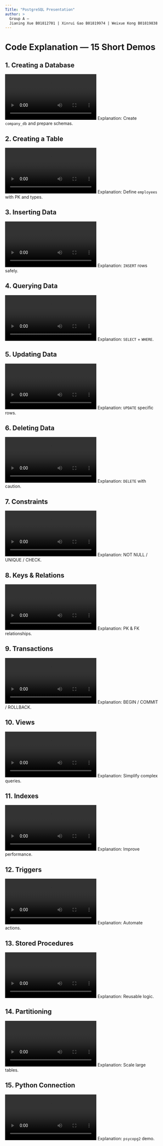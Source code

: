 ```yaml
---
Title: "PostgreSQL Presentation"
author: >
  Group A — 
  Jianing Xue B01812701 | Xinrui Gao B01819974 | Weixue Kong B01819838 | Fang Tang B01814427
---
```


# Code Explanation — 15 Short Demos

## 1. Creating a Database
<video src="/Group-A-PostgreSQL/videos/code1.mp4" controls></video>
Explanation: Create `company_db` and prepare schemas.

## 2. Creating a Table
<video src="/Group-A-PostgreSQL/videos/code2.mp4" controls></video>
Explanation: Define `employees` with PK and types.

## 3. Inserting Data
<video src="/Group-A-PostgreSQL/videos/code3.mp4" controls></video>
Explanation: `INSERT` rows safely.

## 4. Querying Data
<video src="/Group-A-PostgreSQL/videos/code4.mp4" controls></video>
Explanation: `SELECT` + `WHERE`.

## 5. Updating Data
<video src="/Group-A-PostgreSQL/videos/code5.mp4" controls></video>
Explanation: `UPDATE` specific rows.

## 6. Deleting Data
<video src="/Group-A-PostgreSQL/videos/code6.mp4" controls></video>
Explanation: `DELETE` with caution.

## 7. Constraints
<video src="/Group-A-PostgreSQL/videos/code7.mp4" controls></video>
Explanation: NOT NULL / UNIQUE / CHECK.

## 8. Keys & Relations
<video src="/Group-A-PostgreSQL/videos/code8.mp4" controls></video>
Explanation: PK & FK relationships.

## 9. Transactions
<video src="/Group-A-PostgreSQL/videos/code9.mp4" controls></video>
Explanation: BEGIN / COMMIT / ROLLBACK.

## 10. Views
<video src="/Group-A-PostgreSQL/videos/code10.mp4" controls></video>
Explanation: Simplify complex queries.

## 11. Indexes
<video src="/Group-A-PostgreSQL/videos/code11.mp4" controls></video>
Explanation: Improve performance.

## 12. Triggers
<video src="/Group-A-PostgreSQL/videos/code12.mp4" controls></video>
Explanation: Automate actions.

## 13. Stored Procedures
<video src="/Group-A-PostgreSQL/videos/code13.mp4" controls></video>
Explanation: Reusable logic.

## 14. Partitioning
<video src="/Group-A-PostgreSQL/videos/code14.mp4" controls></video>
Explanation: Scale large tables.

## 15. Python Connection
<video src="/Group-A-PostgreSQL/videos/code15.mp4" controls></video>
Explanation: `psycopg2` demo.
